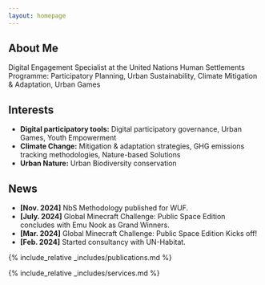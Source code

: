 ```yaml
---
layout: homepage
---
```


## About Me

Digital Engagement Specialist at the United Nations Human Settlements Programme: Participatory Planning, Urban Sustainability, Climate Mitigation & Adaptation, Urban Games

## Interests

- **Digital participatory tools:** Digital participatory governance, Urban Games, Youth Empowerment
- **Climate Change:** Mitigation & adaptation strategies, GHG emissions tracking methodologies, Nature-based Solutions
- **Urban Nature:** Urban Biodiversity conservation

## News

- **[Nov. 2024]** NbS Methodology published for WUF.
- **[July. 2024]** Global Minecraft Challenge: Public Space Edition concludes with Emu Nook as Grand Winners.
- **[Mar. 2024]** Global Minecraft Challenge: Public Space Edition Kicks off!
- **[Feb. 2024]** Started consultancy with UN-Habitat.

{% include_relative _includes/publications.md %}

{% include_relative _includes/services.md %}
